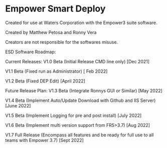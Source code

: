 # Empower Smart Deploy

Created for use at Waters Corporation with the Empower3 suite software.

Created by Matthew Petosa and Ronny Vera

Creators are not responsible for the softwares misuse.

ESD Software Roadmap:

Current Releases:
  V1.0 Beta (Initial Release CMD line only) [Dec 2021]

  V1.1 Beta (Fixed run as Administrator) [ Feb 2022]

  V1.2 Beta (Fixed DEP Edit) [April 2022]

Future Release Plan:
  V1.3 Beta (Integrate Ronnys GUI or Similar) [May 2022]

  V1.4 Beta (Implement Auto/Update Download with Github and IIS Server) [June 2022]

  V1.5 Beta (Implement Logging for pre and post install) [July 2022]

  V1.6 Beta (Implement multi version support from FR5>3.7) [Aug 2022]

  V1.7 Full Release (Encompass all features and be ready for full use to all teams with Empower 3.7) [Sept 2022]
